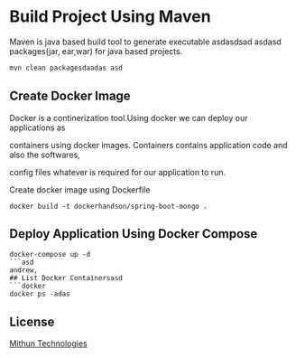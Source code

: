 # Build Project Using Maven

Maven is java based build tool to generate executable 
asdasdsad asdasd 
packages(jar, ear,war) for java based projects.

```bash
mvn clean packagesdaadas asd
```

## Create Docker Image
Docker is a continerization tool.Using docker we can deploy our applications as 

containers using docker images. Containers contains application code and also the softwares,

config files whatever is required for our application to run.

Create docker image using Dockerfile


```docker
docker build -t dockerhandson/spring-boot-mongo .
```

## Deploy Application Using Docker Compose 

```docker-compose 
docker-compose up -d 
```asd
andrew,
## List Docker Containersasd
```docker
docker ps -adas
```

## License
[Mithun Technologies](http://mithuntechnologies.co.in)
